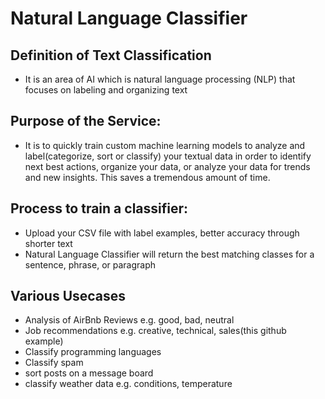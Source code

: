 # Natural Language Classifier

## Definition of Text Classification
- It is an area of AI which is natural language processing (NLP) that focuses on labeling and organizing text

## Purpose of the Service:  
- It is to quickly train custom machine learning models to analyze and label(categorize, sort or classify) your textual data in order to identify next best actions, organize your data, or analyze your data for trends and new insights. This saves a tremendous amount of time.

## Process to train a classifier: 
- Upload your CSV file with label examples, better accuracy through shorter text
- Natural Language Classifier will return the best matching classes for a sentence, phrase, or paragraph

## Various Usecases
- Analysis of AirBnb Reviews e.g. good, bad, neutral
- Job recommendations e.g. creative, technical, sales(this github example)
- Classify programming languages
- Classify spam
- sort posts on a message board 
- classify weather data e.g. conditions, temperature
